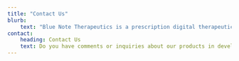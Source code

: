 ```yaml
---
title: "Contact Us"
blurb:
    text: "Blue Note Therapeutics is a prescription digital therapeutics company singularly dedicated to helping patients live better. Blue Note is merging deep scientific and clinical expertise with digital and gaming innovation to transform care for seriously ill patients."
contact:
    heading: Contact Us
    text: Do you have comments or inquiries about our products in development, partnering opportunities or career opportunities? Write to us here.
---
```


